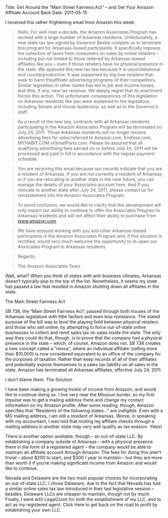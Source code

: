 Title: Get Around the “Main Street Fairness Act” – and Get Your Amazon Affiliate Account Back
Date: 2011-05-15

I received this rather frightening email from Amazon this week:

> Hello,
> For well over a decade, the Amazon Associates Program has worked with a large number of Arkansas residents. Unfortunately, a new state tax law signed by Governor Beebe compels us to terminate this program for Arkansas-based participants. It specifically imposes the collection of taxes from consumers on sales by online retailers – including but not limited to those referred by Arkansas-based affiliates like you – even if those retailers have no physical presence in the state.
> We opposed this new tax law because it is unconstitutional and counterproductive. It was supported by big-box retailers that seek to harm theaffiliate advertising programs of their competitors. Similar legislation in other states has led to job and income losses, and little, if any, new tax revenue. We deeply regret that its enactment forces this action. The unfortunate consequences of this legislation on Arkansas residents like you were explained to the legislature, including Senate and House leadership, as well as to the Governor’s staff.

> As a result of the new law, contracts with all Arkansas residents participating in the Amazon Associates Program will be terminated on July 24, 2011. Those Arkansas residents will no longer receive advertising fees for sales referred to Amazon.com, Endless.com, MYHABIT.COM orSmallParts.com. Please be assured that all qualifying advertising fees earned on or before July 24, 2011 will be processed and paid in full in accordance with the regular payment schedule.

> You are receiving this email because our records indicate that you are a resident of Arkansas. If you are not currently a resident of Arkansas, or if you are relocating to another state in the near future, you can manage the details of your Associates account here. And if you relocate to another state after July 24, 2011, please contact us for reinstatement into the Amazon Associates Program.

> To avoid confusion, we would like to clarify that this development will only impact our ability to continue to offer the Associates Program to Arkansas residents and will not affect their ability to purchase from www.amazon.com.

> We have enjoyed working with you and other Arkansas-based participants in the Amazon Associates Program and, if this situation is rectified, would very much welcome the opportunity to re-open our Associates Program to Arkansas residents.

> Regards,

> The Amazon Associates Team

Wait, what?  When you think of states with anti-business climates, Arkansas doesn’t typically pop to the top of the list.  Nonetheless, it seems my state has passed a law that resulted in Amazon shutting down all affiliates in the state.

The Main Street Fairness Act

SB 738, the “Main Street Fairness Act“, passed through both houses of the Arkansas legislature with little fanfare and even less resistance.  The stated purpose of the bill was to level the playing field between physical retailers and those who sell online, by attempting to force out-of-state online businesses to collect and remit sales tax on sales inside the state. The only way they could do that, though, is to prove that the company had a physical presence in the state – which, of course, Amazon does not.  SB 738 creates a new concept called a “nexus”, where an individual affiliate (selling more than $10,000) is now considered equivalent to an office of the company for the purposes of taxation.  Rather than keep records of all of their affiliates and potentially expose themselves to a sales tax liability on all sales in the state, Amazon has terminated all Arkansas affiliates, effective July 24, 2011.

I don’t blame them.
The Solution

I have been making a growing trickle of income from Amazon, and would like to continue doing so.  I live very near the Missouri border, so my first impulse was to get a mailing address there and change my contact information on my Amazon profile.  After some reading, though, Amazon specifies that “Residents of the following states…” are ineligible.  Even with a MO mailing address, I am still a resident of Arkansas.  Worse, in speaking with my accountant, I was told that routing my affiliate checks through a mailing address in another state may very well qualify as tax evasion. Yikes!

There is another option available, though – an out-of-state LLC.  By establishing a company outside of Arkansas – with a physical presence there in the form of a registered agent – the company would be able to maintain an affiliate account through Amazon.  The fees for doing this aren’t trivial – about $200 to start, and $300 / year to maintain – but they are more than worth it if you’re making significant income from Amazon and would like to continue.

Nevada and Delaware are the two most popular choices for incorporating an out-of-state LLC.  I chose Delaware, due to the fact that Nevada has had a similar online sales tax law introduced in their last legislative session – besides, Delaware LLCs are cheaper to maintain, though not by much.  Finally, I went with LegalZoom for both the establishment of my LLC, and to act as my registered agent. Click Here to get back on the road to profit by establishing your own LLC.
